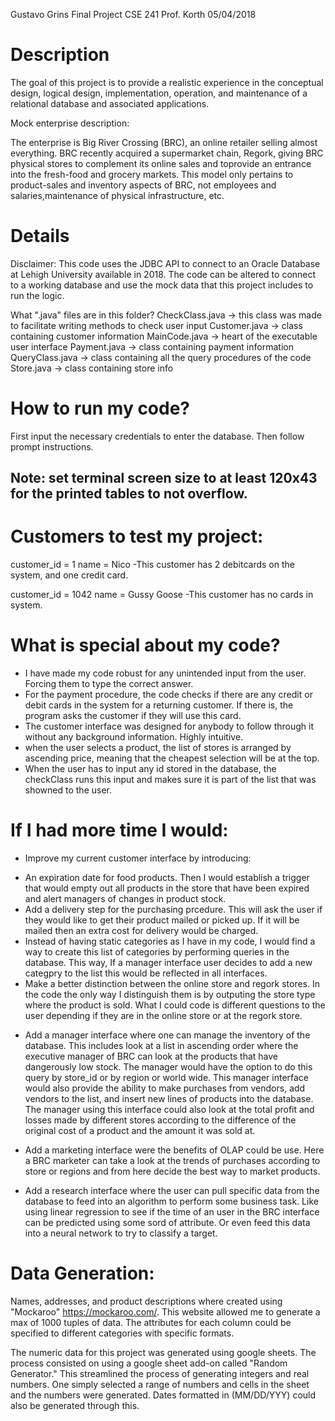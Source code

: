 Gustavo Grins Final Project
CSE 241
Prof. Korth
05/04/2018

# Description

The goal of this project is to provide a realistic experience in the conceptual design, logical design, implementation, operation, and maintenance of a relational database and associated applications.

Mock enterprise description:

The enterprise is Big River Crossing (BRC), an online retailer selling almost everything. BRC recently acquired a supermarket chain, Regork, giving BRC physical stores to complement its online sales and toprovide an entrance into the fresh-food and grocery markets. This model only pertains to product-sales and inventory aspects of BRC, not employees and salaries,maintenance of physical infrastructure, etc. 

# Details

Disclaimer: This code uses the JDBC API to connect to an Oracle Database at Lehigh University available in 2018. The code can be altered to connect to a working database and use the mock data that this project includes to run the logic.

What ".java" files are in this folder?
CheckClass.java -> this class was made to facilitate writing methods to check user input
Customer.java -> class containing customer information
MainCode.java -> heart of the executable user interface
Payment.java -> class containing payment information
QueryClass.java -> class containing all the query procedures of the code
Store.java -> class containing store info


# How to run my code?

First input the necessary credentials to enter the database. Then follow prompt instructions.


Note: set terminal screen size to at least 120x43 for the printed tables to not overflow.
----


# Customers to test my project:

customer_id = 1
name = Nico
-This customer has 2 debitcards on the system, and one credit card.

customer_id = 1042
name = Gussy Goose
-This customer has no cards in system.


# What is special about my code?

* I have made my code robust for any unintended input from the user. Forcing them to type the correct answer.
* For the payment procedure, the code checks if there are any credit or debit cards in the system for a returning customer. If there is, the program asks the customer if they will use this card.
* The customer interface was designed for anybody to follow through it without any background information. Highly intuitive.
* when the user selects a product, the list of stores is arranged by ascending price, meaning that the cheapest selection will be at the top.
* When the user has to input any id stored in the database, the checkClass runs this input and makes sure it is part of the list that was showned to the user.


# If I had more time I would:

* Improve my current customer interface by introducing:
- An expiration date for food products. Then I would establish a trigger that would empty out all products in the store that have been expired and alert managers of changes in product stock.
- Add a delivery step for the purchasing prcedure. This will ask the user if they would like to get their product mailed or picked up. If it will be mailed then an extra cost for delivery would be charged.
- Instead of having static categories as I have in my code, I would find a way to create this list of categories by performing queries in the database. This way, If a manager interface user decides to add a new categpry to the list this would be reflected in all interfaces.
- Make a better distinction between the online store and regork stores. In the code the only way I distinguish them is by outputing the store type where the product is sold. What I could code is different questions to the user depending if they are in the online store or at the regork store.

* Add a manager interface where one can manage the inventory of the database. This includes look at a list in ascending order where the executive manager of BRC can look at the products that have dangerously low stock. The manager would have the option to do this query by store_id or by region or world wide. This manager interface would also provide the ability to make purchases from vendors, add vendors to the list, and insert new lines of products into the database. The manager using this interface could also look at the total profit and losses made by different stores according to the difference of the original cost of a product and the amount it was sold at.

* Add a marketing interface were the benefits of OLAP could be use. Here a BRC marketer can take a look at the trends of purchases according to store or regions and from here decide the best way to market products.

* Add a research interface where the user can pull specific data from the database to feed into an algorithm to perform some business task. Like using linear regression to see if the time of an user in the BRC interface can be predicted using some sord of attribute. Or even feed this data into a neural network to try to classify a target.


# Data Generation:

Names, addresses, and product descriptions where created using "Mockaroo" <https://mockaroo.com/>. This website allowed me to generate a max of 1000 tuples of data. The attributes for each column could be specified to different categories with specific formats. 

The numeric data for this project was generated using google sheets. The process consisted on using a google sheet add-on called "Random Generator." This streamlined the process of generating integers and real numbers. One simply selected a range of numbers and cells in the sheet and the numbers were generated. Dates formatted in (MM/DD/YYY) could also be generated through this.

